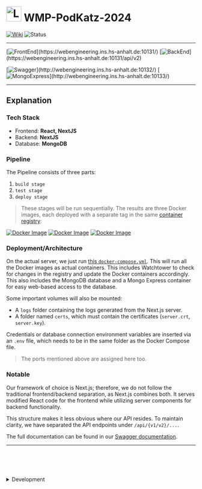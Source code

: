 # <img src="https://webengineering.ins.hs-anhalt.de:10131/logo.svg" alt="Logo" width="40"> WMP-PodKatz-2024

[![Wiki](https://img.shields.io/badge/WIKI-yellow?style=for-the-badge)](https://gitlab.hs-anhalt.de/lenmaryou/wmp-podkatz-24/-/wikis/home)
![Status](https://img.shields.io/badge/Status-Active-brightgreen?style=for-the-badge) 

<hr>

[![FrontEnd](https://img.shields.io/badge/FrontEnd_Project_(PORT:10131,_/api/v2)-blue?style=for-the-badge)](https://webengineering.ins.hs-anhalt.de:10131/)
[![BackEnd](https://img.shields.io/badge/BackEnd_API_(PORT:10131)-darkblue?style=for-the-badge)](https://webengineering.ins.hs-anhalt.de:10131/api/v2)

[![Swagger](https://img.shields.io/badge/API_Documentation_(PORT:10132)-purple?style=for-the-badge)](http://webengineering.ins.hs-anhalt.de:10132/)
[![MongoExpress](https://img.shields.io/badge/MongoExpress_(PORT:10133)-red?style=for-the-badge)](http://webengineering.ins.hs-anhalt.de:10133/)

<hr>

## Explanation

### Tech Stack
- Frontend: **React, NextJS**
- Backend: **NextJS**
- Database: **MongoDB**

### Pipeline

The Pipeline consists of three parts:

1. `build stage`
2. `test stage`
3. `deploy stage`

> These stages will be run sequentially. The results are three Docker images, each deployed with a separate tag in the same [container registry](https://gitlab.hs-anhalt.de/lenmaryou/wmp-podkatz-24/container_registry/166):

[![Docker Image](https://img.shields.io/badge/wmp--podkatz--24-next--server-007ec6?style=flat-square&logo=docker)]([gitlab.hs-anhalt.de:5050/lenmaryou/wmp-podkatz-24:prod-next](https://gitlab.hs-anhalt.de/lenmaryou/wmp-podkatz-24/container_registry/166))
[![Docker Image](https://img.shields.io/badge/wmp--podkatz--24-nginx--server-007ec6?style=flat-square&logo=docker)]([gitlab.hs-anhalt.de:5050/lenmaryou/wmp-podkatz-24:prod-next](https://gitlab.hs-anhalt.de/lenmaryou/wmp-podkatz-24/container_registry/166))
[![Docker Image](https://img.shields.io/badge/wmp--podkatz--24-swagger--ui-007ec6?style=flat-square&logo=docker)](gitlab.hs-anhalt.de:5050/lenmaryou/wmp-podkatz-24:prod-next](https://gitlab.hs-anhalt.de/lenmaryou/wmp-podkatz-24/container_registry/166))

### Deployment/Architecture

On the actual server, we just run [this `docker-compose.yml`](https://gitlab.hs-anhalt.de/lenmaryou/wmp-podkatz-24/-/blob/prod-next/docker/server-docker-compose.yml?ref_type=heads). This will run all the Docker images as actual containers. This includes Watchtower to check for changes in the registry and update the Docker containers accordingly. This also includes the MongoDB database and a Mongo Express container for easy web-based access to the database.

Some important volumes will also be mounted:
- A `logs` folder containing the logs generated from the Next.js server.
- A folder named `certs`, which must contain the certificates (`server.crt`, `server.key`).

Credentials or database connection environment variables are inserted via an `.env` file, which needs to be in the same folder as the Docker Compose file.

> The ports mentioned above are assigned here too.

### Notable

Our framework of choice is Next.js; therefore, we do not follow the traditional frontend/backend separation, as Next.js combines both. It serves modified React code for the frontend while utilizing server components for backend functionality.

This structure makes it less obvious where our API resides. To maintain clarity, we have separated the API endpoints under `/api/{v1/v2}/...`.

The full documentation can be found in our [Swagger documentation](http://webengineering.ins.hs-anhalt.de:10132/).


<hr>

<br>
<br>
<br>
<br>

<details>
  <summary>Development</summary>

  ### Install
  Navigate to an empty folder or create an empty folder and navigate to it.

  Make sure you have [git](https://git-scm.com/) and [node](https://nodejs.org/en/download) installed.

  ```shell
  git clone https://gitlab.hs-anhalt.de/lenmaryou/wmp-podkatz-24.git
  ```

  ### Docker Development Setup

  This project uses Docker for both development and production environments. Follow the instructions below to run the application.

  ## Prerequisites

  - Docker
  - Docker Compose

  ## Running in Development Mode

  To run the application in development mode with hot reloading, use the following command:

  ```shell
  npm run dev:start
  ```
  Other useful commands:
  ```shell
  npm run dev:restart # Combination of stop and start
  npm run dev:stop
  npm run dev:rm
  npm run dev:start-d # Like a normal start, but in detached mode
  ```

  ## Using

  If everything worked, you should now be able to click [HERE](http://localhost:3000) to open the website.

  [THIS](http://localhost:8081) can be used to manage the database (MongoDB) with a web interface (Mongo Express).

  ## Development Research

  ... *(Content remains unchanged)* ...

  ## Production Setup (SSL)

  If you want to include an SSL certificate, please do the following:
  1. Use the latest build of the GitLab repository.
  2. Run the server using the `docker/server-docker-compose.yml` Docker Compose file. Make sure to mount the folder containing the certificates (set the following path: `/path/to/your/certs`). The server expects `server.key` and `server.crt` files.
  3. Run the server.

  > Make sure not to push the cert files. I have excluded the folder in the `.gitignore`, but ensure that they are *not included* in any commit.
</details>
